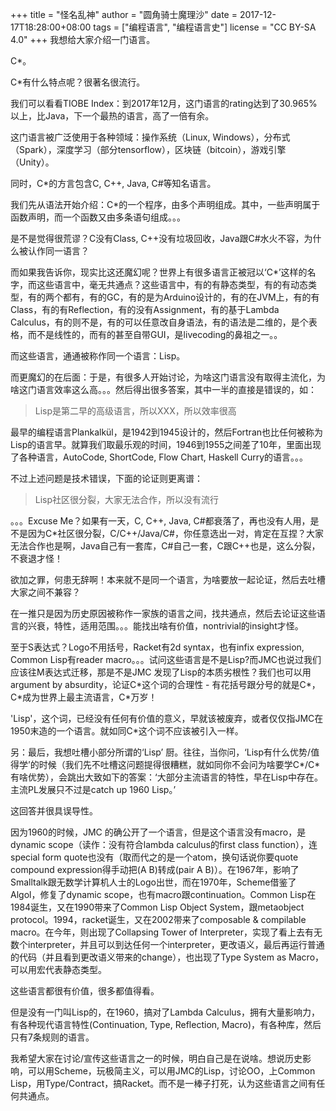 +++
title = "怪名乱神"
author = "圆角骑士魔理沙"
date = 2017-12-17T18:28:00+08:00
tags = ["编程语言", "编程语言史"]
license = "CC BY-SA 4.0"
+++
我想给大家介绍一门语言。

C\*。

C\*有什么特点呢？很著名很流行。

我们可以看看TIOBE Index：到2017年12月，这门语言的rating达到了30.965%以上，比Java，下一个最热的语言，高了一倍有余。

这门语言被广泛使用于各种领域：操作系统（Linux, Windows），分布式（Spark），深度学习（部分tensorflow），区块链（bitcoin），游戏引擎（Unity）。

同时，C\*的方言包含C, C++, Java, C#等知名语言。

我们先从语法开始介绍：C\*的一个程序，由多个声明组成。其中，一些声明属于函数声明，而一个函数又由多条语句组成。。。

是不是觉得很荒谬？C没有Class, C++没有垃圾回收，Java跟C#水火不容，为什么被认作同一语言？

而如果我告诉你，现实比这还魔幻呢？世界上有很多语言正被冠以‘C\*’这样的名字，而这些语言中，毫无共通点？这些语言中，有的有静态类型，有的有动态类型，有的两个都有，有的GC，有的是为Arduino设计的，有的在JVM上，有的有Class，有的有Reflection，有的没有Assignment，有的基于Lambda Calculus，有的则不是，有的可以任意改自身语法，有的语法是二维的，是个表格，而不是线性的，而有的甚至自带GUI，是livecoding的鼻祖之一。。

而这些语言，通通被称作同一个语言：Lisp。

而更魔幻的在后面：于是，有很多人开始讨论，为啥这门语言没有取得主流化，为啥这门语言效率这么高。。。然后得出很多答案，其中一半的直接是错误的，如：

 > 
 > Lisp是第二早的高级语言，所以XXX，所以效率很高

最早的编程语言Plankalkül，是1942到1945设计的，然后Fortran也比任何被称为Lisp的语言早。就算我们取最乐观的时间，1946到1955之间差了10年，里面出现了各种语言，AutoCode, ShortCode, Flow Chart, Haskell Curry的语言。。。

不过上述问题是技术错误，下面的论证则更离谱：

 > 
 > Lisp社区很分裂，大家无法合作，所以没有流行

。。。Excuse Me？如果有一天，C, C++, Java, C#都衰落了，再也没有人用，是不是因为C\*社区很分裂，C/C++/Java/C#，你任意选出一对，肯定在互捏？大家无法合作也是啊，Java自己有一套库，C#自己一套，C跟C++也是，这么分裂，不衰退才怪！

欲加之罪，何患无辞啊！本来就不是同一个语言，为啥要放一起论证，然后去吐槽大家之间不兼容？

在一推只是因为历史原因被称作一家族的语言之间，找共通点，然后去论证这些语言的兴衰，特性，适用范围。。。能找出啥有价值，nontrivial的insight才怪。

至于S表达式？Logo不用括号，Racket有2d syntax，也有infix expression, Common Lisp有reader macro。。。试问这些语言是不是Lisp?而JMC也说过我们应该往M表达式迁移，那是不是JMC 发现了Lisp的本质劣根性？我们也可以用argument by absurdity，论证C\*这个词的合理性 - 有花括号跟分号的就是C\*，C\*成为世界上最主流语言，C\*万岁！

'Lisp'，这个词，已经没有任何有价值的意义，早就该被废弃，或者仅仅指JMC在1950末造的一个语言。就如同C\*这个词不应该被引入一样。

另：最后，我想吐槽小部分所谓的‘Lisp’ 厨。往往，当你问，‘Lisp有什么优势/值得学’的时候（我们先不吐槽这问题提得很糟糕，就如同你不会问为啥要学C\*/C\*有啥优势），会跳出大致如下的答案：‘大部分主流语言的特性，早在Lisp中存在。主流PL发展只不过是catch up 1960 Lisp。’

这回答并很具误导性。

因为1960的时候，JMC 的确公开了一个语言，但是这个语言没有macro，是dynamic scope（读作：没有符合lambda calculus的first class function），连special form quote也没有（取而代之的是一个atom，换句话说你要quote compound expression得手动把(A B)转成(pair A B)）。在1967年，影响了Smalltalk跟无数学计算机人士的Logo出世，而在1970年，Scheme借鉴了Algol，修复了dynamic scope，也有macro跟continuation。Common Lisp在1984诞生，又在1990带来了Common Lisp Object System，跟metaobject protocol。1994，racket诞生，又在2002带来了composable & compilable macro。在今年，则出现了Collapsing Tower of Interpreter，实现了看上去有无数个interpreter，并且可以到达任何一个interpreter，更改语义，最后再运行普通的代码（并且看到更改语义带来的change），也出现了Type System as Macro，可以用宏代表静态类型。

这些语言都很有价值，很多都值得看。

但是没有一门叫Lisp的，在1960，搞对了Lambda Calculus，拥有大量影响力，有各种现代语言特性(Continuation, Type, Reflection, Macro)，有各种库，然后只有7条规则的语言。

我希望大家在讨论/宣传这些语言之一的时候，明白自己是在说啥。想说历史影响，可以用Scheme，玩极简主义，可以用JMC的Lisp，讨论OO，上Common Lisp，用Type/Contract，搞Racket。而不是一棒子打死，认为这些语言之间有任何共通点。
